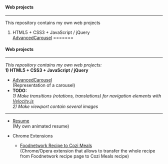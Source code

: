 #### Web projects
---
This repository contains my own web projects		
1) HTML5 + CSS3 + JavaScript / jQuery		
[AdvancedCarousel](https://github.com/DmitriiSer/WebProjects/tree/master/AdvancedCarousel)
=======
#### Web projects
---  
*This repository contains my own web projects:*  
**1) HTML5 + CSS3 + JavaScript / jQuery**
* [AdvancedCarousel](https://github.com/DmitriiSer/WebProjects/tree/master/AdvancedCarousel)  
 (Representation of a carousel)
 * **TODO:**  
   *1) Make transitions (rotations, translations) for navigation elements with [Velocity.js](http://VelocityJS.org)*  
   *2) Make viewport contain several images*
 ***

* [Resume](https://github.com/DmitriiSer/WebProjects/tree/master/Resume)  
 (My own animated resume)

* Chrome Extensions
  * [Foodnetwork Recipe to Cozi Meals](https://github.com/DmitriiSer/WebProjects/tree/master/Chrome%20Extensions/Foodnetwork%20Recipe%20to%20Cozi%20Meals)  
 (Chrome/Opera extension that allows to transfer the whole recipe from Foodnetwork recipe page to Cozi Meals recipe)
